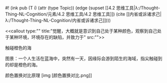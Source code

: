#! (ink pub (T i) (attr (type Topic)) (edge (supset [[4.2 思维工具|λ:/Thought-Thing-NL-Cognition/元素/4.2 思维工具/4.2 思维工具]]) (cite [[内省或诉诸求己|λ:/Thought-Thing-NL-Cognition/内省或诉诸求己]])))

<<callout type:"" title:"觉醒，大概就是意识到自己处于某种颜色，观察到自己处于某种环境，环境存在的缺陷，并致力于" src:"">>

触碰橙色的海

图景：一个人生活在蓝海中，突然有一天，因缘际会游到陌生的海域，指尖触碰到的却是橙色的海。

颜色置换对比原理
[img [颜色置换对比.png]]